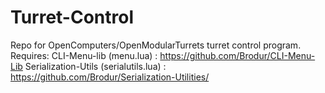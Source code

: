 # Turret-Control
Repo for OpenComputers/OpenModularTurrets turret control program.
Requires:
CLI-Menu-lib (menu.lua) : https://github.com/Brodur/CLI-Menu-Lib
Serialization-Utils (serialutils.lua) : https://github.com/Brodur/Serialization-Utilities/